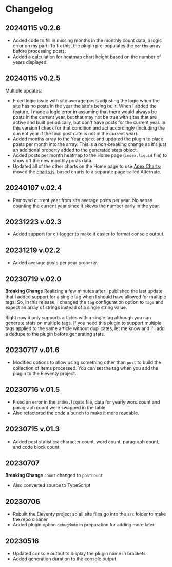 # Changelog

## 20240115 v0.2.6

* Added code to fill in missing months in the monthly count data, a logic error on my part. To fix this, the plugin pre-populates the `months` array before processing posts.
* Added a calculation for heatmap chart height based on the number of years displayed.

## 20240115 v0.2.5

Multiple updates: 

* Fixed logic issue with site average posts adjusting the logic when the site has no posts in the year the site's being built. When I added the feature, I made a logic error in assuming that there would always be posts in the current year, but that may not be true with sites that are active and built periodically, but don't have posts for the current year. In this version I check for that condition and act accordingly (including the current year if the final post date is not in the current year).
* Added months array to the Year object and updated the plugin to place posts per month into the array. This is a non-breaking change as it's just an additional property added to the generated stats object.
* Added posts per month heatmap to the Home page (`index.liquid` file) to show off the new monthly posts data.
* Updated all of the other charts on the Home page to use [Apex Charts](https://apexcharts.com/); moved the [charts.js](https://www.chartjs.org/)-based charts to a separate page called Alternate.

## 20240107 v.02.4

* Removed current year from site average posts per year. No sense counting the current year since it skews the number early in the year.

## 20231223 v.02.3

* Added support for [cli-logger](https://www.npmjs.com/package/cli-logger) to make it easier to format console output.

## 20231219 v.02.2

* Added average posts per year property.

## 20230719 v.02.0

**Breaking Change** Realizing a few minutes after I published the last update that I added support for a single tag when I should have allowed for multiple tags. So, in this release, I changed the `tag` configuration option to `tags` and expect an array of strings instead of a single string value.

Right now it only supports articles with a single tag although you can generate stats on multiple tags. If you need this plugin to support multiple tags applied to the same article without duplicates, let me know and I'll add a dedupe to the plugin before generating stats.

## 20230717 v.01.6

* Modified options to allow using something other than `post` to build the collection of items processed. You can set the tag when you add the plugin to the Eleventy project.

## 20230716 v.01.5

* Fixed an error in the `index.liquid` file, data for yearly word count and paragraph count were swapped in the table.
* Also refactored the code a bunch to make it more readable.

## 20230715 v.01.3

* Added post statistics: character count, word count, paragraph count, and code block count

## 20230707

**Breaking Change** `count` changed to `postCount`

* Also converted source to TypeScript

## 20230706

* Rebuilt the Eleventy project so all site files go into the `src` folder to make the repo cleaner
* Added plugin option `debugMode` in preparation for adding more later.

## 20230516

* Updated console output to display the plugin name in brackets
* Added generation duration to the console output

